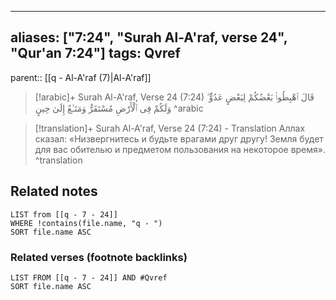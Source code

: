 
---
aliases: ["7:24", "Surah Al-A'raf, verse 24", "Qur'an 7:24"]
tags: Qvref
---

parent:: [[q - Al-A'raf (7)|Al-A'raf]]

> [!arabic]+ Surah Al-A'raf, Verse 24 (7:24)
> <span class="quran-arabic">قَالَ ٱهْبِطُوا۟ بَعْضُكُمْ لِبَعْضٍ عَدُوٌّ ۖ وَلَكُمْ فِى ٱلْأَرْضِ مُسْتَقَرٌّ وَمَتَـٰعٌ إِلَىٰ حِينٍ</span>
^arabic

> [!translation]+ Surah Al-A'raf, Verse 24 (7:24) - Translation
> Аллах сказал: «Низвергнитесь и будьте врагами друг другу! Земля будет для вас обителью и предметом пользования на некоторое время».
^translation



## Related notes
```dataview
LIST from [[q - 7 - 24]]
WHERE !contains(file.name, "q - ")
SORT file.name ASC
```

### Related verses (footnote backlinks)
```dataview
LIST FROM [[q - 7 - 24]] AND #Qvref
SORT file.name ASC
```

